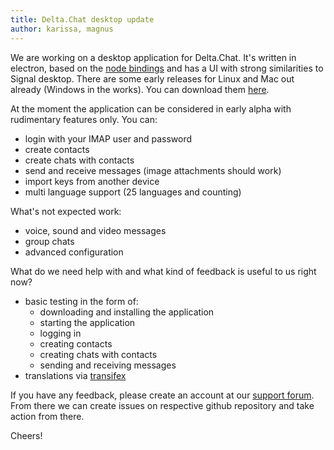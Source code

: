 ```yaml
---
title: Delta.Chat desktop update
author: karissa, magnus
---
```


We are working on a desktop application for Delta.Chat. It's written in electron, based on the [node bindings](https://github.com/deltachat/deltachat-node) and has a UI with strong similarities to Signal desktop. There are some early releases for Linux and Mac out already (Windows in the works). You can download them [here](https://github.com/deltachat/deltachat-desktop/releases/).

At the moment the application can be considered in early alpha with rudimentary features only. You can:

* login with your IMAP user and password
* create contacts
* create chats with contacts
* send and receive messages (image attachments should work)
* import keys from another device
* multi language support (25 languages and counting)

What's not expected work:

* voice, sound and video messages
* group chats
* advanced configuration

What do we need help with and what kind of feedback is useful to us right now?

* basic testing in the form of:
  * downloading and installing the application
  * starting the application
  * logging in
  * creating contacts
  * creating chats with contacts
  * sending and receiving messages
* translations via [transifex](https://www.transifex.com/delta-chat/delta-chat-desktop/)

If you have any feedback, please create an account at our [support forum](https://support.delta.chat/). From there we can create issues on respective github repository and take action from there.

Cheers!
